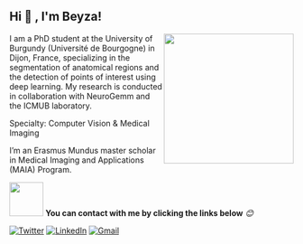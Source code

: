 <h2>Hi 👋 , I'm Beyza!</h2>
<img align='right' src="https://media.giphy.com/media/hpXdHPfFI5wTABdDx9/giphy.gif" width="230">


I am a PhD student at the University of Burgundy (Université de Bourgogne) in Dijon,
France, 
specializing in the segmentation of anatomical regions and the detection of
points of interest using deep learning. My research is conducted in collaboration with
NeuroGemm and the ICMUB laboratory.

Specialty: Computer Vision & Medical Imaging

I’m an Erasmus Mundus master scholar in Medical Imaging and Applications (MAIA) Program.

<img src="https://media.giphy.com/media/n8Rp8y7kxeqqHWlIe6/giphy.gif" width="60"> <b>You can contact with me by clicking the links below</b> <em>😊</em>

<p>

<p>
  <a href="https://twitter.com/ZayimBeyza" target="_blank"><img alt="Twitter" src="https://img.shields.io/badge/twitter-%231DA1F2.svg?&style=for-the-badge&logo=twitter&logoColor=white" /></a> 
  <a href="https://www.linkedin.com/in/beyza-zayim-844547175/" target="_blank"><img alt="LinkedIn" src="https://img.shields.io/badge/linkedin-%230077B5.svg?&style=for-the-badge&logo=linkedin&logoColor=white" /></a>
  <a href="beyzayim17@gmail.com"> <img alt="Gmail" src="https://img.shields.io/badge/Gmail-D14836?style=for-the-badge&logo=gmail&logoColor=white" />
     </a>
